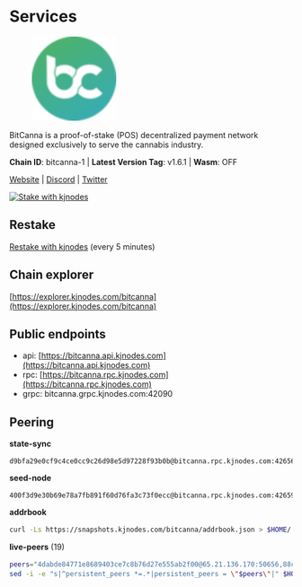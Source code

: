 # Services

<figure><img src="https://raw.githubusercontent.com/kj89/cosmos-images/main/logos/bitcanna.png" width="150" alt=""><figcaption></figcaption></figure>

BitCanna is a proof-of-stake (POS) decentralized payment network designed exclusively to serve the cannabis industry. 

**Chain ID**: bitcanna-1 | **Latest Version Tag**: v1.6.1 | **Wasm**: OFF

[Website](https://www.bitcanna.io) | [Discord](https://discord.gg/9AVrzaVQvs) | [Twitter](https://twitter.com/BitCannaGlobal)

[![Stake with kjnodes](https://i.ibb.co/cr44Q8j/button-stake-with-kjnodes.png)](https://restake.app/bitcanna/bcnavaloper1aym6s8eza7kjvnxuwxufrzccz6vqvgnsc47cc7)

## Restake

[Restake with kjnodes](https://restake.app/bitcanna/bcnavaloper1aym6s8eza7kjvnxuwxufrzccz6vqvgnsc47cc7) (every 5 minutes)
## Chain explorer
[https://explorer.kjnodes.com/bitcanna](https://explorer.kjnodes.com/bitcanna)

## Public endpoints

* api: [https://bitcanna.api.kjnodes.com](https://bitcanna.api.kjnodes.com)
* rpc: [https://bitcanna.rpc.kjnodes.com](https://bitcanna.rpc.kjnodes.com)
* grpc: bitcanna.grpc.kjnodes.com:42090

## Peering

**state-sync**

```text
d9bfa29e0cf9c4ce0cc9c26d98e5d97228f93b0b@bitcanna.rpc.kjnodes.com:42656
```

**seed-node**

```text
400f3d9e30b69e78a7fb891f60d76fa3c73f0ecc@bitcanna.rpc.kjnodes.com:42659
```

**addrbook**
```bash
curl -Ls https://snapshots.kjnodes.com/bitcanna/addrbook.json > $HOME/.bcna/config/addrbook.json
```

**live-peers** (19)
```bash
peers="4dabde84771e8689403ce7c8b76d27e555ab2f00@65.21.136.170:50656,88c6b1fa1c7fef98b4449b769eb2705476586664@65.109.92.241:21326,803fc66e3bd7b724921ef9c40636067f36e880c6@65.108.199.222:26356,b5ce8fac0dd173d7154b3eb8d10136710e609d1e@95.216.21.37:29656,17065f4b6062471aa2e1e615d5061e200a1d44e0@62.171.190.198:26656,32b1cf90be5dc6a01dc2684f0bd97bf052690082@144.91.97.191:26656,d9bfa29e0cf9c4ce0cc9c26d98e5d97228f93b0b@65.109.88.38:42656,35b0d76e165e5b6852665a5f234eb416b8e045a0@65.21.204.46:31656,2c46e946a2375111b345f5bd2a8617c0e5438767@94.130.200.168:46656,471518432477e31ea348af246c0b54095d41352c@78.47.210.209:26656,8e4e1f1e087c76c71c64e477e95495833da82aa2@135.181.173.137:26656,1cb3c50f74b83d29868e11b7e3ead261426a009e@173.249.59.70:35656,b587bf827b5f680c417601b536ffbd505c88bb07@193.70.45.106:13056,881b4ec9a1d37587c44476a22c0864b08b1c88fe@195.3.221.21:13056,df99de6cec9152c517990317b340b8b9a307493c@193.34.144.156:26656,b212d5740b2e11e54f56b072dc13b6134650cfb5@169.155.168.54:26656,36b45a10fb3afd1687c6e93a07b626709cccb524@148.251.19.197:26706,b7295f18b7150cc128d47c0546e2225179fc5427@202.61.194.254:60856,320d0d38559140608b72a361db44b2a8f14bf0d1@107.181.229.154:16656"
sed -i -e "s|^persistent_peers *=.*|persistent_peers = \"$peers\"|" $HOME/.bcna/config/config.toml
```
